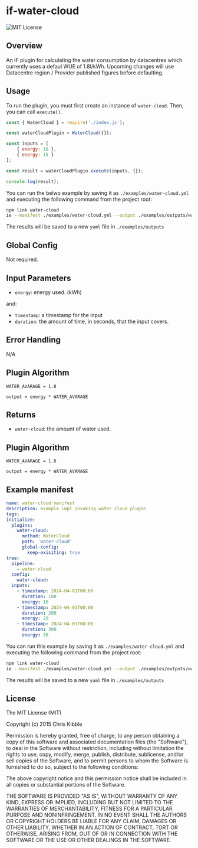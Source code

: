 # if-water-cloud

![MIT License](https://img.shields.io/badge/license-MIT-brightgreen)

## Overview
An IF plugin for calculating the water consumption by datacentres which currently uses a defaul WUE of 1.8l/kWh. Upcoming changes will use Datacentre region / Provider published figures before defaulting.

## Usage

To run the plugin, you must first create an instance of `water-cloud`. Then, you can call `execute()`.

```javascript
const { WaterCloud } = require('./index.js');

const waterCloudPlugin = WaterCloud({});

const inputs = [
    { energy: 10 },
    { energy: 15 }
];

const result = waterCloudPlugin.execute(inputs, {});

console.log(result);
```

You can run the belwo example by saving it as `./examples/water-cloud.yml` and executing the following command from the project root:

```sh
npm link water-cloud
ie --manifest ./examples/water-cloud.yml --output ./examples/outputs/water-cloud.yml
```

The results will be saved to a new `yaml` file in `./examples/outputs`

## Global Config

Not required.

## Input Parameters

- `energy`: energy used. (kWh)

and:

- `timestamp`: a timestamp for the input
- `duration`: the amount of time, in seconds, that the input covers.

## Error Handling
N/A

## Plugin Algorithm
```pseudocode
WATER_AVARAGE = 1.8

output = energy * WATER_AVARAGE
```

## Returns

- `water-cloud`: the amount of water used.

## Plugin Algorithm

```pseudocode
WATER_AVARAGE = 1.8

output = energy * WATER_AVARAGE
```

## Example manifest

```yaml
name: water-cloud manifest
description: example impl invoking water cloud plugin
tags:
initialize:
  plugins:
    water-cloud:
      method: WaterCloud
      path: 'water-cloud'
      global-config:
        keep-exisiting: true
tree:
  pipeline:
    - water-cloud
  config:
    water-cloud:
  inputs:
    - timestamp: 2024-04-01T00:00 
      duration: 100
      energy: 10
    - timestamp: 2024-04-01T00:00 
      duration: 200
      energy: 20
    - timestamp: 2024-04-01T00:00 
      duration: 300
      energy: 30
```

You can run this example by saving it as `./examples/water-cloud.yml` and executing the following command from the project root:

```sh
npm link water-cloud
ie --manifest ./examples/water-cloud.yml --output ./examples/outputs/water-cloud.yml
```

The results will be saved to a new `yaml` file in `./examples/outputs`

## License
 
The MIT License (MIT)

Copyright (c) 2015 Chris Kibble

Permission is hereby granted, free of charge, to any person obtaining a copy of this software and associated documentation files (the "Software"), to deal in the Software without restriction, including without limitation the rights to use, copy, modify, merge, publish, distribute, sublicense, and/or sell copies of the Software, and to permit persons to whom the Software is furnished to do so, subject to the following conditions:

The above copyright notice and this permission notice shall be included in all copies or substantial portions of the Software.

THE SOFTWARE IS PROVIDED "AS IS", WITHOUT WARRANTY OF ANY KIND, EXPRESS OR IMPLIED, INCLUDING BUT NOT LIMITED TO THE WARRANTIES OF MERCHANTABILITY, FITNESS FOR A PARTICULAR PURPOSE AND NONINFRINGEMENT. IN NO EVENT SHALL THE AUTHORS OR COPYRIGHT HOLDERS BE LIABLE FOR ANY CLAIM, DAMAGES OR OTHER LIABILITY, WHETHER IN AN ACTION OF CONTRACT, TORT OR OTHERWISE, ARISING FROM, OUT OF OR IN CONNECTION WITH THE SOFTWARE OR THE USE OR OTHER DEALINGS IN THE SOFTWARE.
